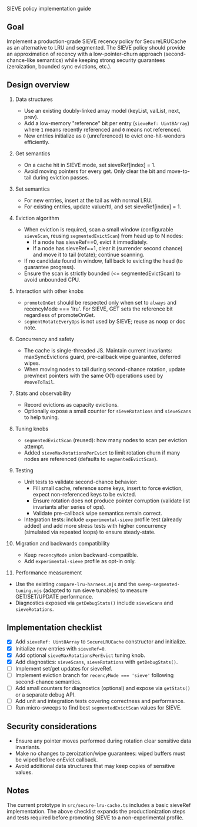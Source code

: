 SIEVE policy implementation guide

## Goal

Implement a production-grade SIEVE recency policy for SecureLRUCache as an alternative to LRU and segmented. The SIEVE policy should provide an approximation of recency with a low-pointer-churn approach (second-chance-like semantics) while keeping strong security guarantees (zeroization, bounded sync evictions, etc.).

## Design overview

1. Data structures
   - Use an existing doubly-linked array model (keyList, valList, next, prev).
   - Add a low-memory "reference" bit per entry (`sieveRef: Uint8Array`) where `1` means recently referenced and `0` means not referenced.
   - New entries initialize as `0` (unreferenced) to evict one-hit-wonders efficiently.

2. Get semantics
   - On a cache hit in SIEVE mode, set sieveRef[index] = 1.
   - Avoid moving pointers for every get. Only clear the bit and move-to-tail during eviction passes.

3. Set semantics
   - For new entries, insert at the tail as with normal LRU.
   - For existing entries, update value/ttl, and set sieveRef[index] = 1.

4. Eviction algorithm
   - When eviction is required, scan a small window (configurable `sieveScan`, reusing `segmentedEvictScan`) from head up to N nodes:
     - If a node has sieveRef==0, evict it immediately.
     - If a node has sieveRef==1, clear it (surrender second chance) and move it to tail (rotate); continue scanning.
   - If no candidate found in window, fall back to evicting the head (to guarantee progress).
   - Ensure the scan is strictly bounded (<= segmentedEvictScan) to avoid unbounded CPU.

5. Interaction with other knobs
   - `promoteOnGet` should be respected only when set to `always` and recencyMode === 'lru'. For SIEVE, GET sets the reference bit regardless of promoteOnGet.
   - `segmentRotateEveryOps` is not used by SIEVE; reuse as noop or doc note.

6. Concurrency and safety
   - The cache is single-threaded JS. Maintain current invariants: maxSyncEvictions guard, pre-callback wipe guarantee, deferred wipes.
   - When moving nodes to tail during second-chance rotation, update prev/next pointers with the same O(1) operations used by `#moveToTail`.

7. Stats and observability
   - Record evictions as capacity evictions.
   - Optionally expose a small counter for `sieveRotations` and `sieveScans` to help tuning.

8. Tuning knobs
   - `segmentedEvictScan` (reused): how many nodes to scan per eviction attempt.
   - Added `sieveMaxRotationsPerEvict` to limit rotation churn if many nodes are referenced (defaults to `segmentedEvictScan`).

9. Testing
   - Unit tests to validate second-chance behavior:
     - Fill small cache, reference some keys, insert to force eviction, expect non-referenced keys to be evicted.
     - Ensure rotation does not produce pointer corruption (validate list invariants after series of ops).
     - Validate pre-callback wipe semantics remain correct.
   - Integration tests: include `experimental-sieve` profile test (already added) and add more stress tests with higher concurrency (simulated via repeated loops) to ensure steady-state.

10. Migration and backwards compatibility
    - Keep `recencyMode` union backward-compatible.
    - Add `experimental-sieve` profile as opt-in only.

11. Performance measurement

- Use the existing `compare-lru-harness.mjs` and the `sweep-segmented-tuning.mjs` (adapted to run sieve tunables) to measure GET/SET/UPDATE performance.
- Diagnostics exposed via `getDebugStats()` include `sieveScans` and `sieveRotations`.

## Implementation checklist

- [x] Add `sieveRef: Uint8Array` to `SecureLRUCache` constructor and initialize.
- [x] Initialize new entries with `sieveRef=0`.
- [x] Add optional `sieveMaxRotationsPerEvict` tuning knob.
- [x] Add diagnostics: `sieveScans`, `sieveRotations` with `getDebugStats()`.
- [ ] Implement set/get updates for sieveRef.
- [ ] Implement eviction branch for `recencyMode === 'sieve'` following second-chance semantics.
- [ ] Add small counters for diagnostics (optional) and expose via `getStats()` or a separate debug API.
- [ ] Add unit and integration tests covering correctness and performance.
- [ ] Run micro-sweeps to find best `segmentedEvictScan` values for SIEVE.

## Security considerations

- Ensure any pointer moves performed during rotation clear sensitive data invariants.
- Make no changes to zeroization/wipe guarantees: wiped buffers must be wiped before onEvict callback.
- Avoid additional data structures that may keep copies of sensitive values.

## Notes

The current prototype in `src/secure-lru-cache.ts` includes a basic sieveRef implementation. The above checklist expands the productionization steps and tests required before promoting SIEVE to a non-experimental profile.

